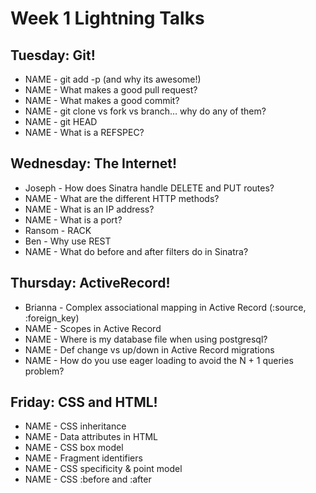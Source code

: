 # Week 1 Lightning Talks

## Tuesday: Git!

- NAME - git add -p (and why its awesome!)
- NAME - What makes a good pull request?
- NAME - What makes a good commit?
- NAME - git clone vs fork vs branch… why do any of them?
- NAME - git HEAD
- NAME - What is a REFSPEC?

## Wednesday: The Internet!

- Joseph - How does Sinatra handle DELETE and PUT routes?
- NAME - What are the different HTTP methods?
- NAME - What is an IP address?
- NAME - What is a port?
- Ransom - RACK
- Ben - Why use REST
- NAME - What do before and after filters do in Sinatra?

## Thursday: ActiveRecord!

- Brianna - Complex associational mapping in Active Record (:source, :foreign_key)
- NAME - Scopes in Active Record
- NAME - Where is my database file when using postgresql?
- NAME - Def change vs up/down in Active Record migrations
- NAME - How do you use eager loading to avoid the N + 1 queries problem?

## Friday: CSS and HTML!

- NAME - CSS inheritance
- NAME - Data attributes in HTML
- NAME - CSS box model
- NAME - Fragment identifiers
- NAME - CSS specificity & point model
- NAME - CSS :before and :after
